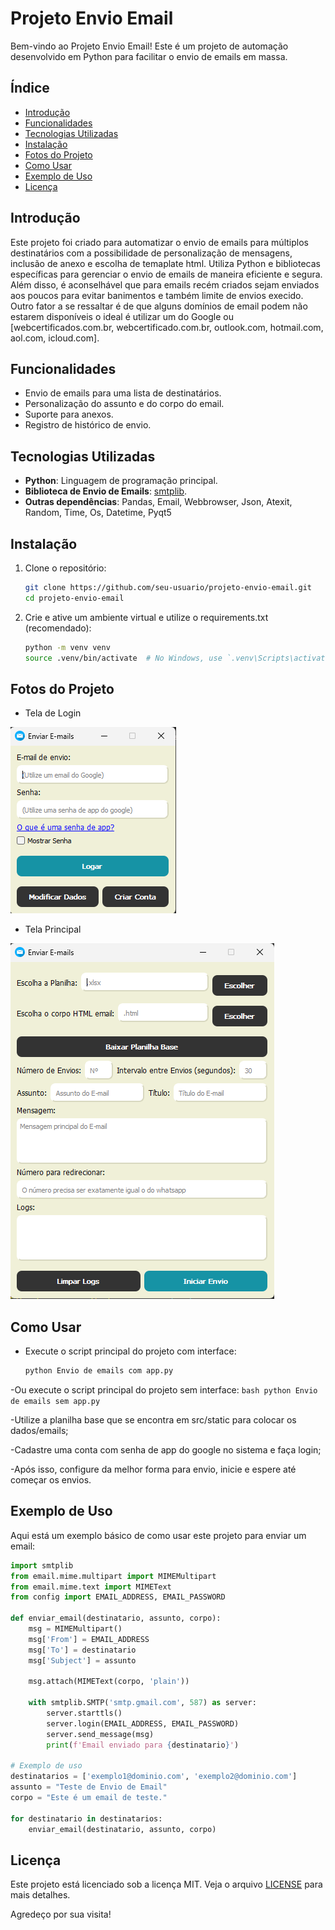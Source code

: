 # Projeto Envio Email

Bem-vindo ao Projeto Envio Email! Este é um projeto de automação desenvolvido em Python para facilitar o envio de emails em massa.

## Índice

- [Introdução](#introdução)
- [Funcionalidades](#funcionalidades)
- [Tecnologias Utilizadas](#tecnologias-utilizadas)
- [Instalação](#instalação)
- [Fotos do Projeto](#fotos-do-projeto)
- [Como Usar](#como-usar)
- [Exemplo de Uso](#exemplo-de-uso)
- [Licença](#licença)

## Introdução

Este projeto foi criado para automatizar o envio de emails para múltiplos destinatários com a possibilidade de personalização de mensagens, inclusão de anexo e escolha de temaplate html. Utiliza Python e bibliotecas específicas para gerenciar o envio de emails de maneira eficiente e segura.
Além disso, é aconselhável que para emails recém criados sejam enviados aos poucos para evitar banimentos e também limite de envios execido. Outro fator a se ressaltar é de que alguns domínios de email podem não estarem disponíveis o ideal é utilizar um do Google ou [webcertificados.com.br, webcertificado.com.br, outlook.com, hotmail.com, aol.com, icloud.com].

## Funcionalidades

- Envio de emails para uma lista de destinatários.
- Personalização do assunto e do corpo do email.
- Suporte para anexos.
- Registro de histórico de envio.

## Tecnologias Utilizadas

- **Python**: Linguagem de programação principal.
- **Biblioteca de Envio de Emails**: [smtplib](https://docs.python.org/3/library/smtplib.html).
- **Outras dependências**: Pandas, Email, Webbrowser, Json, Atexit, Random, Time, Os, Datetime, Pyqt5

## Instalação

1. Clone o repositório:
    ```bash
    git clone https://github.com/seu-usuario/projeto-envio-email.git
    cd projeto-envio-email
    ```

2. Crie e ative um ambiente virtual e utilize o requirements.txt (recomendado):
    ```bash
    python -m venv venv
    source .venv/bin/activate  # No Windows, use `.venv\Scripts\activate`
    ```

## Fotos do Projeto

- Tela de Login

![Tela de Login](https://github.com/DaviRodrigues/Projeto-Envio-Email/blob/main/img/Tela_Login_Email.png)

- Tela Principal

![Tela Principal](https://github.com/DaviRodrigues/Projeto-Envio-Email/blob/main/img/Tela_Principal_Email.png)

## Como Usar

   - Execute o script principal do projeto com interface:
     ```bash
     python Envio de emails com app.py
     ```
   -Ou execute o script principal do projeto sem interface:
     ```bash
     python Envio de emails sem app.py
     ```

   -Utilize a planilha base que se encontra em src/static para colocar os dados/emails;

   -Cadastre uma conta com senha de app do google no sistema e faça login;

   -Após isso, configure da melhor forma para envio, inicie e espere até começar os envios.

## Exemplo de Uso

Aqui está um exemplo básico de como usar este projeto para enviar um email:

```python
import smtplib
from email.mime.multipart import MIMEMultipart
from email.mime.text import MIMEText
from config import EMAIL_ADDRESS, EMAIL_PASSWORD

def enviar_email(destinatario, assunto, corpo):
    msg = MIMEMultipart()
    msg['From'] = EMAIL_ADDRESS
    msg['To'] = destinatario
    msg['Subject'] = assunto

    msg.attach(MIMEText(corpo, 'plain'))

    with smtplib.SMTP('smtp.gmail.com', 587) as server:
        server.starttls()
        server.login(EMAIL_ADDRESS, EMAIL_PASSWORD)
        server.send_message(msg)
        print(f'Email enviado para {destinatario}')

# Exemplo de uso
destinatarios = ['exemplo1@dominio.com', 'exemplo2@dominio.com']
assunto = "Teste de Envio de Email"
corpo = "Este é um email de teste."

for destinatario in destinatarios:
    enviar_email(destinatario, assunto, corpo)
```

## Licença

Este projeto está licenciado sob a licença MIT. Veja o arquivo [LICENSE](link) para mais detalhes.

Agredeço por sua visita!
